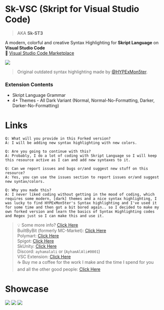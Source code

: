 # Sk-VSC (Skript for Visual Studio Code)
> AKA **Sk-ST3**  

A modern, colorful and creative Syntax Highlighting for **Skript Language** on **Visual Studio Code**  
🚩 [Visual Studio Code Marketplace](https://marketplace.visualstudio.com/items?itemName=ayhamalali.Sk-VSC)

![](https://i.imgur.com/biRm02z.gif)

> Original outdated syntax highlighting made by [@HYPExMon5ter](https://forums.skunity.com/resources/sublime-text-3-syntax-highlighting.240/).

### Extension Contents
+ Skript Language Grammar
+ 4+ Themes - All Dark Variant (Normal, Normal-No-Formatting, Darker, Darker-No-Formatting)

# Links

```
Q: What will you provide in this Forked version?
A: I will be adding new syntax highlighting with new colors.

Q: Are you going to continue with this?
A: Probably, I do a lot of coding with Skript Language so I will keep this resource active as I can and add new syntaxes to it.

Q: Can we report issues and bugs or/and suggest new stuff on this resource?
A: Yes, you can use the issues section to report issues or/and suggest new syntax/colors.

Q: Why you made this?
A: I never liked coding without getting in the mood of coding, which requires some modern, [dark] themes and a nice syntax highlighting, I was lucky to find HYPExMon5ter's Syntax highlighting and I've used it for some time and then got a bit bored again.. so I decided to make my own forked version and learn the basics of Syntax Highlighting codes and Regex just so I can make this and use it.
```


> :bulb: Some more info? [Click Here](https://forums.skunity.com/resources/sk-st3-syntax-highlighting-open-source.710/)  
> BuiltByBit (formerly MC-Market): [Click Here](https://builtbybit.com/members/a-y-h-a-m.46485/)  
> Polymart: [Click Here](https://polymart.org/user/ayham.143)  
> Spigot: [Click Here](https://www.spigotmc.org/members/ayhamalali.101712/)  
> SkUnity: [Click Here](https://forums.skunity.com/members/ayham-alali.35/)  
> Discord: `ayhamalali` or (`AyhamAlAli#0001`)  
> VSC Extension: [Click Here](https://marketplace.visualstudio.com/items?itemName=ayhamalali.Sk-VSC)  
> :coffee: Buy me a coffee for the work I make and the time I spend for you and all the other good people: [Click Here](https://www.paypal.me/ayhamalali)  


# Showcase

![](https://i.imgur.com/nTssZUF.png)
![](https://i.imgur.com/4EKkDDg.png)
![](https://i.imgur.com/kENtNJa.gif)  